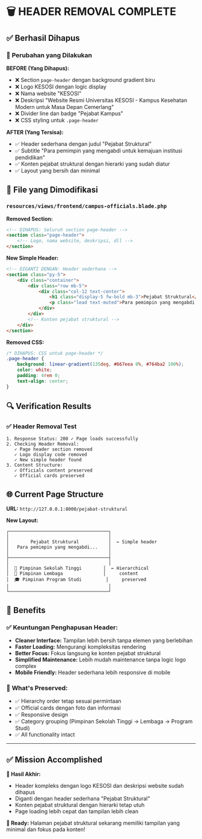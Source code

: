 # 🗑️ HEADER REMOVAL COMPLETE

## ✅ Berhasil Dihapus

### 🔄 **Perubahan yang Dilakukan**

**BEFORE (Yang Dihapus):**
- ❌ Section `page-header` dengan background gradient biru
- ❌ Logo KESOSI dengan logic display
- ❌ Nama website "KESOSI" 
- ❌ Deskripsi "Website Resmi Universitas KESOSI - Kampus Kesehatan Modern untuk Masa Depan Cemerlang"
- ❌ Divider line dan badge "Pejabat Kampus"
- ❌ CSS styling untuk `.page-header`

**AFTER (Yang Tersisa):**
- ✅ Header sederhana dengan judul "Pejabat Struktural"
- ✅ Subtitle "Para pemimpin yang mengabdi untuk kemajuan institusi pendidikan"
- ✅ Konten pejabat struktural dengan hierarki yang sudah diatur
- ✅ Layout yang bersih dan minimal

## 📁 File yang Dimodifikasi

### `resources/views/frontend/campus-officials.blade.php`

**Removed Section:**
```html
<!-- DIHAPUS: Seluruh section page-header -->
<section class="page-header">
    <!-- Logo, nama website, deskripsi, dll -->
</section>
```

**New Simple Header:**
```html
<!-- DIGANTI DENGAN: Header sederhana -->
<section class="py-5">
    <div class="container">
        <div class="row mb-5">
            <div class="col-12 text-center">
                <h1 class="display-5 fw-bold mb-3">Pejabat Struktural</h1>
                <p class="lead text-muted">Para pemimpin yang mengabdi untuk kemajuan institusi pendidikan</p>
            </div>
        </div>
        <!-- Konten pejabat struktural -->
    </div>
</section>
```

**Removed CSS:**
```css
/* DIHAPUS: CSS untuk page-header */
.page-header {
    background: linear-gradient(135deg, #667eea 0%, #764ba2 100%);
    color: white;
    padding: 4rem 0;
    text-align: center;
}
```

## 🔍 Verification Results

### ✅ **Header Removal Test**
```
1. Response Status: 200 ✓ Page loads successfully
2. Checking Header Removal:
   ✓ Page header section removed
   ✓ Logo display code removed  
   ✓ New simple header found
3. Content Structure:
   ✓ Officials content preserved
   ✓ Official cards preserved
```

## 🌐 Current Page Structure

**URL:** `http://127.0.0.1:8000/pejabat-struktural`

**New Layout:**
```
┌─────────────────────────────────────┐
│                                     │
│        Pejabat Struktural           │  ← Simple header
│   Para pemimpin yang mengabdi...    │
│                                     │
├─────────────────────────────────────┤
│                                     │
│  👑 Pimpinan Sekolah Tinggi        │  ← Hierarchical
│  🏢 Pimpinan Lembaga               │     content
│  🎓 Pimpinan Program Studi         │     preserved
│                                     │
└─────────────────────────────────────┘
```

## 🎯 Benefits

### ✅ **Keuntungan Penghapusan Header:**
- **Cleaner Interface:** Tampilan lebih bersih tanpa elemen yang berlebihan
- **Faster Loading:** Mengurangi kompleksitas rendering
- **Better Focus:** Fokus langsung ke konten pejabat struktural
- **Simplified Maintenance:** Lebih mudah maintenance tanpa logic logo complex
- **Mobile Friendly:** Header sederhana lebih responsive di mobile

### 📱 **What's Preserved:**
- ✅ Hierarchy order tetap sesuai permintaan
- ✅ Official cards dengan foto dan informasi
- ✅ Responsive design
- ✅ Category grouping (Pimpinan Sekolah Tinggi → Lembaga → Program Studi)
- ✅ All functionality intact

---

## ✅ Mission Accomplished

**🎯 Hasil Akhir:**
- Header kompleks dengan logo KESOSI dan deskripsi website sudah dihapus
- Diganti dengan header sederhana "Pejabat Struktural"  
- Konten pejabat struktural dengan hierarki tetap utuh
- Page loading lebih cepat dan tampilan lebih clean

**🔗 Ready:** Halaman pejabat struktural sekarang memiliki tampilan yang minimal dan fokus pada konten!
